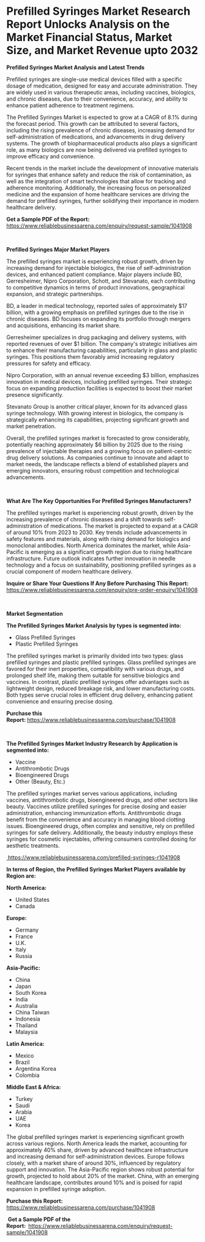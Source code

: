 <p><h1>Prefilled Syringes Market Research Report Unlocks Analysis on the Market Financial Status, Market Size, and Market Revenue upto 2032</h1></p><p><strong>Prefilled Syringes Market Analysis and Latest Trends</strong></p>
<p><p>Prefilled syringes are single-use medical devices filled with a specific dosage of medication, designed for easy and accurate administration. They are widely used in various therapeutic areas, including vaccines, biologics, and chronic diseases, due to their convenience, accuracy, and ability to enhance patient adherence to treatment regimens.</p><p>The Prefilled Syringes Market is expected to grow at a CAGR of 8.1% during the forecast period. This growth can be attributed to several factors, including the rising prevalence of chronic diseases, increasing demand for self-administration of medications, and advancements in drug delivery systems. The growth of biopharmaceutical products also plays a significant role, as many biologics are now being delivered via prefilled syringes to improve efficacy and convenience.</p><p>Recent trends in the market include the development of innovative materials for syringes that enhance safety and reduce the risk of contamination, as well as the integration of smart technologies that allow for tracking and adherence monitoring. Additionally, the increasing focus on personalized medicine and the expansion of home healthcare services are driving the demand for prefilled syringes, further solidifying their importance in modern healthcare delivery.</p></p>
<p><strong>Get a Sample PDF of the Report:&nbsp;</strong> <a href="https://www.reliablebusinessarena.com/enquiry/request-sample/1041908?utm_campaign=2217&utm_medium=2&utm_source=Github&utm_content=ia&utm_term=13042025&utm_id=prefilled-syringes">https://www.reliablebusinessarena.com/enquiry/request-sample/1041908</a></p>
<p>&nbsp;</p>
<p><strong>Prefilled Syringes Major Market Players</strong></p>
<p><p>The prefilled syringes market is experiencing robust growth, driven by increasing demand for injectable biologics, the rise of self-administration devices, and enhanced patient compliance. Major players include BD, Gerresheimer, Nipro Corporation, Schott, and Stevanato, each contributing to competitive dynamics in terms of product innovations, geographical expansion, and strategic partnerships.</p><p>BD, a leader in medical technology, reported sales of approximately $17 billion, with a growing emphasis on prefilled syringes due to the rise in chronic diseases. BD focuses on expanding its portfolio through mergers and acquisitions, enhancing its market share.</p><p>Gerresheimer specializes in drug packaging and delivery systems, with reported revenues of over $1 billion. The company's strategic initiatives aim to enhance their manufacturing capabilities, particularly in glass and plastic syringes. This positions them favorably amid increasing regulatory pressures for safety and efficacy.</p><p>Nipro Corporation, with an annual revenue exceeding $3 billion, emphasizes innovation in medical devices, including prefilled syringes. Their strategic focus on expanding production facilities is expected to boost their market presence significantly.</p><p>Stevanato Group is another critical player, known for its advanced glass syringe technology. With growing interest in biologics, the company is strategically enhancing its capabilities, projecting significant growth and market penetration.</p><p>Overall, the prefilled syringes market is forecasted to grow considerably, potentially reaching approximately $6 billion by 2025 due to the rising prevalence of injectable therapies and a growing focus on patient-centric drug delivery solutions. As companies continue to innovate and adapt to market needs, the landscape reflects a blend of established players and emerging innovators, ensuring robust competition and technological advancements.</p></p>
<p>&nbsp;</p>
<p><strong>What Are The Key Opportunities For Prefilled Syringes Manufacturers?</strong></p>
<p><p>The prefilled syringes market is experiencing robust growth, driven by the increasing prevalence of chronic diseases and a shift towards self-administration of medications. The market is projected to expand at a CAGR of around 10% from 2023 to 2030. Key trends include advancements in safety features and materials, along with rising demand for biologics and monoclonal antibodies. North America dominates the market, while Asia-Pacific is emerging as a significant growth region due to rising healthcare infrastructure. Future outlook indicates further innovation in needle technology and a focus on sustainability, positioning prefilled syringes as a crucial component of modern healthcare delivery.</p></p>
<p><strong>Inquire or Share Your Questions If Any Before Purchasing This Report:</strong> <a href="https://www.reliablebusinessarena.com/enquiry/pre-order-enquiry/1041908?utm_campaign=2217&utm_medium=2&utm_source=Github&utm_content=ia&utm_term=13042025&utm_id=prefilled-syringes">https://www.reliablebusinessarena.com/enquiry/pre-order-enquiry/1041908</a></p>
<p>&nbsp;</p>
<p><strong>Market Segmentation</strong></p>
<p><strong>The Prefilled Syringes Market Analysis by types is segmented into:</strong></p>
<p><ul><li>Glass Prefilled Syringes</li><li>Plastic Prefilled Syringes</li></ul></p>
<p><p>The prefilled syringes market is primarily divided into two types: glass prefilled syringes and plastic prefilled syringes. Glass prefilled syringes are favored for their inert properties, compatibility with various drugs, and prolonged shelf life, making them suitable for sensitive biologics and vaccines. In contrast, plastic prefilled syringes offer advantages such as lightweight design, reduced breakage risk, and lower manufacturing costs. Both types serve crucial roles in efficient drug delivery, enhancing patient convenience and ensuring precise dosing.</p></p>
<p><strong>Purchase this Report:&nbsp;</strong><a href="https://www.reliablebusinessarena.com/purchase/1041908?utm_campaign=2217&utm_medium=2&utm_source=Github&utm_content=ia&utm_term=13042025&utm_id=prefilled-syringes">https://www.reliablebusinessarena.com/purchase/1041908</a></p>
<p>&nbsp;</p>
<p><strong>The Prefilled Syringes Market Industry Research by Application is segmented into:</strong></p>
<p><ul><li>Vaccine</li><li>Antithrombotic Drugs</li><li>Bioengineered Drugs</li><li>Other (Beauty, Etc.)</li></ul></p>
<p><p>The prefilled syringes market serves various applications, including vaccines, antithrombotic drugs, bioengineered drugs, and other sectors like beauty. Vaccines utilize prefilled syringes for precise dosing and easier administration, enhancing immunization efforts. Antithrombotic drugs benefit from the convenience and accuracy in managing blood clotting issues. Bioengineered drugs, often complex and sensitive, rely on prefilled syringes for safe delivery. Additionally, the beauty industry employs these syringes for cosmetic injectables, offering consumers controlled dosing for aesthetic treatments.</p></p>
<p><a href="https://www.reliablebusinessarena.com/prefilled-syringes-r1041908?utm_campaign=2217&utm_medium=2&utm_source=Github&utm_content=ia&utm_term=13042025&utm_id=prefilled-syringes">&nbsp;https://www.reliablebusinessarena.com/prefilled-syringes-r1041908</a></p>
<p><strong>In terms of Region, the Prefilled Syringes Market Players available by Region are:</strong></p>
<p>
    <p> <strong> North America: </strong>
        <ul>
            <li>United States</li>
            <li>Canada</li>
        </ul>
        </p> 
    <p> <strong> Europe: </strong>
        <ul>
            <li>Germany</li>
            <li>France</li>
            <li>U.K.</li>
            <li>Italy</li>
            <li>Russia</li>
        </ul>
        </p> 
    <p> <strong> Asia-Pacific: </strong>
        <ul>
            <li>China</li>
            <li>Japan</li>
            <li>South Korea</li>
            <li>India</li>
            <li>Australia</li>
            <li>China Taiwan</li>
            <li>Indonesia</li>
            <li>Thailand</li>
            <li>Malaysia</li>
        </ul>
        </p> 
    <p> <strong> Latin America: </strong>
        <ul>
            <li>Mexico</li>
            <li>Brazil</li>
            <li>Argentina Korea</li>
            <li>Colombia</li>
        </ul>
        </p> 
    <p> <strong> Middle East & Africa: </strong>
        <ul>
            <li>Turkey</li>
            <li>Saudi</li>
            <li>Arabia</li>
            <li>UAE</li>
            <li>Korea</li>
        </ul>
    </p>
    </p>
<p><p>The global prefilled syringes market is experiencing significant growth across various regions. North America leads the market, accounting for approximately 40% share, driven by advanced healthcare infrastructure and increasing demand for self-administration devices. Europe follows closely, with a market share of around 30%, influenced by regulatory support and innovation. The Asia-Pacific region shows robust potential for growth, projected to hold about 20% of the market. China, with an emerging healthcare landscape, contributes around 10% and is poised for rapid expansion in prefilled syringe adoption.</p></p>
<p><strong>Purchase this Report: </strong><a href="https://www.reliablebusinessarena.com/purchase/1041908?utm_campaign=2217&utm_medium=2&utm_source=Github&utm_content=ia&utm_term=13042025&utm_id=prefilled-syringes">https://www.reliablebusinessarena.com/purchase/1041908</a></p>
<p>&nbsp;<strong>Get a Sample PDF of the Report:&nbsp;&nbsp;</strong><a href="https://www.reliablebusinessarena.com/enquiry/request-sample/1041908?utm_campaign=2217&utm_medium=2&utm_source=Github&utm_content=ia&utm_term=13042025&utm_id=prefilled-syringes">https://www.reliablebusinessarena.com/enquiry/request-sample/1041908</a></p>
<p><strong></strong></p>
<p><p></p><p></p><p></p></p>